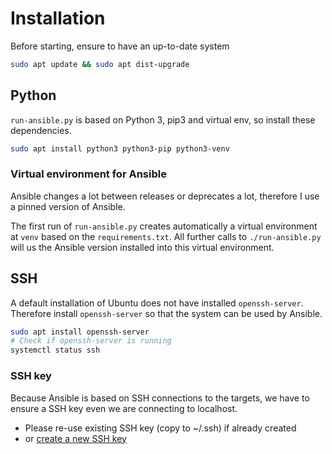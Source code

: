 # Installation

Before starting, ensure to have an up-to-date system

```sh
sudo apt update && sudo apt dist-upgrade
```

## Python

`run-ansible.py` is based on Python 3, pip3 and virtual env, so install these dependencies.

```sh
sudo apt install python3 python3-pip python3-venv
```

### Virtual environment for Ansible

Ansible changes a lot between releases or deprecates a lot, therefore I use a pinned version of Ansible.

The first run of `run-ansible.py` creates automatically a virtual environment at `venv` based on the `requirements.txt`.
All further calls to `./run-ansible.py` will us the Ansible version installed into this virtual environment.

## SSH

A default installation of Ubuntu does not have installed `openssh-server`.
Therefore install `openssh-server` so that the system can be used by Ansible.

```sh
sudo apt install openssh-server
# Check if openssh-server is running
systemctl status ssh
```

### SSH key

Because Ansible is based on SSH connections to the targets, we have to ensure a SSH key even we are connecting to localhost.

* Please re-use existing SSH key (copy to ~/.ssh) if already created
* or [create a new SSH key](https://help.github.com/en/github/authenticating-to-github/generating-a-new-ssh-key-and-adding-it-to-the-ssh-agent#generating-a-new-ssh-key)
